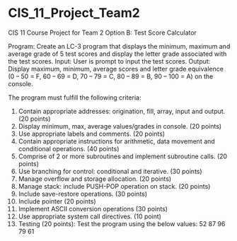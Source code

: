 # CIS_11_Project_Team2
CIS 11 Course Project for Team 2
Option B: Test Score Calculator
	
Program: Create an LC-3 program that displays the minimum, maximum and average grade of 5 test scores and display the letter grade associated with the test scores. 
Input: User is prompt to input the test scores.
Output: Display maximum, minimum, average scores and letter grade equivalence (0 – 50 = F, 60 – 69 = D, 70 – 79 = C, 80 – 89 = B, 90 – 100 = A) on the console.

The program must fulfill the following criteria:
1.	Contain appropriate addresses: origination, fill, array, input and output. (20 points)
2.	Display minimum, max, average values/grades in console. (20 points)
3.	Use appropriate labels and comments. (20 points)
4.	Contain appropriate instructions for arithmetic, data movement and conditional operations. (40 points)
5.	Comprise of 2 or more subroutines and implement subroutine calls. (20 points)
6.	Use branching for control: conditional and iterative. (30 points)
7.	Manage overflow and storage allocation. (20 points)
8.	Manage stack: include PUSH-POP operation on stack. (20 points)
9.	Include save-restore operations. (30 points)
10.	Include pointer (20 points)
11.	Implement ASCII conversion operations (30 points)
12.	Use appropriate system call directives. (10 point)
13.	Testing (20 points): Test the program using the below values: 52 87 96 79 61
